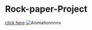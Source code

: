 # Rock-paper-Project
[click here](https://ozkan4186.github.io/Rock-paper-Project/)
![Animationnnnx](https://user-images.githubusercontent.com/109352349/193992951-674cd90b-6927-4523-80be-181ff17f5425.gif)
